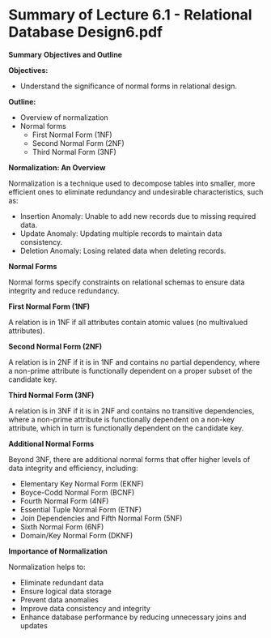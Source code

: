 #  Summary of Lecture 6.1 - Relational Database Design6.pdf 
**Summary**
**Objectives and Outline**

**Objectives:**

* Understand the significance of normal forms in relational design.

**Outline:**

* Overview of normalization
* Normal forms
    * First Normal Form (1NF)
    * Second Normal Form (2NF)
    * Third Normal Form (3NF)

**Normalization: An Overview**

Normalization is a technique used to decompose tables into smaller, more efficient ones to eliminate redundancy and undesirable characteristics, such as:

* Insertion Anomaly: Unable to add new records due to missing required data.
* Update Anomaly: Updating multiple records to maintain data consistency.
* Deletion Anomaly: Losing related data when deleting records.

**Normal Forms**

Normal forms specify constraints on relational schemas to ensure data integrity and reduce redundancy.

**First Normal Form (1NF)**

A relation is in 1NF if all attributes contain atomic values (no multivalued attributes).

**Second Normal Form (2NF)**

A relation is in 2NF if it is in 1NF and contains no partial dependency, where a non-prime attribute is functionally dependent on a proper subset of the candidate key.

**Third Normal Form (3NF)**

A relation is in 3NF if it is in 2NF and contains no transitive dependencies, where a non-prime attribute is functionally dependent on a non-key attribute, which in turn is functionally dependent on the candidate key.

**Additional Normal Forms**

Beyond 3NF, there are additional normal forms that offer higher levels of data integrity and efficiency, including:

* Elementary Key Normal Form (EKNF)
* Boyce-Codd Normal Form (BCNF)
* Fourth Normal Form (4NF)
* Essential Tuple Normal Form (ETNF)
* Join Dependencies and Fifth Normal Form (5NF)
* Sixth Normal Form (6NF)
* Domain/Key Normal Form (DKNF)

**Importance of Normalization**

Normalization helps to:

* Eliminate redundant data
* Ensure logical data storage
* Prevent data anomalies
* Improve data consistency and integrity
* Enhance database performance by reducing unnecessary joins and updates
